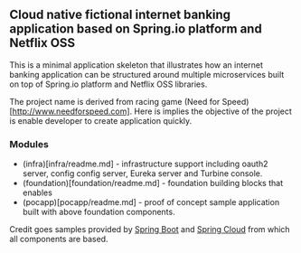 ## Cloud native fictional internet banking application based on Spring.io platform and Netflix OSS

This is a minimal application skeleton that illustrates how an internet banking application can be structured around 
multiple microservices built on top of Spring.io platform and Netflix OSS libraries.

The project name is derived from racing game (Need for Speed)[http://www.needforspeed.com]. Here is implies the objective of the project is enable developer to create application quickly.

### Modules
* (infra)[infra/readme.md] - infrastructure support including oauth2 server, config config server, Eureka server and Turbine console.
* (foundation)[foundation/readme.md] - foundation building blocks that enables 
* (pocapp)[pocapp/readme.md] - proof of concept sample application built with above foundation components.

Credit goes samples provided by [Spring Boot](https://github.com/spring-projects/spring-boot/tree/master/spring-boot-samples) and [Spring Cloud](https://github.com/spring-cloud-samples) from which all components are based.


